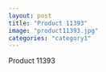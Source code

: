 ```yaml
---
layout: post
title: "Product 11393"
image: "product11393.jpg"
categories: "category1"
---
```

Product 11393
